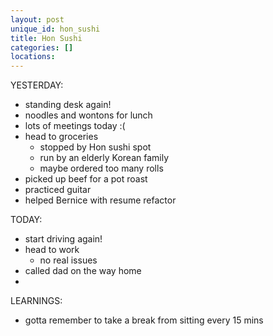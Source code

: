 ```yaml
---
layout: post
unique_id: hon_sushi
title: Hon Sushi
categories: []
locations: 
---
```


YESTERDAY:
* standing desk again!
* noodles and wontons for lunch
* lots of meetings today :(
* head to groceries
  * stopped by Hon sushi spot
  * run by an elderly Korean family
  * maybe ordered too many rolls
* picked up beef for a pot roast
* practiced guitar
* helped Bernice with resume refactor

TODAY:
* start driving again!
* head to work
  * no real issues
* called dad on the way home
* 

LEARNINGS:
* gotta remember to take a break from sitting every 15 mins
